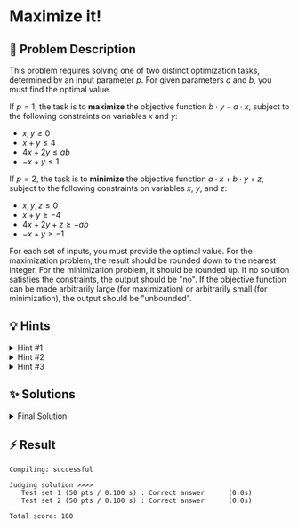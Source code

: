 # Maximize it!

## 📝 Problem Description

This problem requires solving one of two distinct optimization tasks, determined by an input parameter $p$. For given parameters $a$ and $b$, you must find the optimal value.

If $p=1$, the task is to **maximize** the objective function $b \cdot y - a \cdot x$, subject to the following constraints on variables $x$ and $y$:
- $x, y \ge 0$
- $x + y \le 4$
- $4x + 2y \le ab$
- $-x + y \le 1$

If $p=2$, the task is to **minimize** the objective function $a \cdot x + b \cdot y + z$, subject to the following constraints on variables $x$, $y$, and $z$:
- $x, y, z \le 0$
- $x + y \ge -4$
- $4x + 2y + z \ge -ab$
- $-x + y \ge -1$

For each set of inputs, you must provide the optimal value. For the maximization problem, the result should be rounded down to the nearest integer. For the minimization problem, it should be rounded up. If no solution satisfies the constraints, the output should be "no". If the objective function can be made arbitrarily large (for maximization) or arbitrarily small (for minimization), the output should be "unbounded".

## 💡 Hints

<details>
<summary>Hint #1</summary>
The problem is presented in a very structured, mathematical form. You are asked to optimize a linear function of several variables, subject to a set of linear inequality constraints. What is the general name for this class of optimization problems?
</details>
<details>
<summary>Hint #2</summary>
This problem is a classic example of **Linear Programming (LP)**. Rather than implementing a solver from scratch (like the Simplex algorithm), you can leverage existing, highly-optimized libraries. The CGAL (Computational Geometry Algorithms Library) is an excellent choice for this, as it provides a robust LP solver.
</details>
<details>
<summary>Hint #3</summary>
The CGAL LP solver is designed to *minimize* an objective function. The problem for $p=2$ is a minimization problem, so it can be solved directly. However, the problem for $p=1$ is a *maximization* problem. To handle this, you can use the mathematical identity:
$$ \max(f(\mathbf{x})) = - \min(-f(\mathbf{x})) $$
This means you can solve the maximization problem by minimizing the *negation* of its objective function and then negating the resulting optimal value.
</details>

## ✨ Solutions

<details>
<summary>Final Solution</summary>
This problem is a direct application of **Linear Programming (LP)**. An LP problem involves optimizing (minimizing or maximizing) a linear objective function, subject to a set of linear equality and inequality constraints. Given the explicit mathematical formulation, the most straightforward approach is to use a dedicated LP solver, such as the one provided by the CGAL library.

### Core Idea: Translating the Problem for CGAL

The main task is to translate the two given optimization problems into a format that the CGAL LP solver understands. This involves:
1.  Defining the variables.
2.  Setting the bounds for each variable (e.g., $x \ge 0$ or $z \le 0$).
3.  Specifying the linear constraints.
4.  Defining the objective function to be optimized.

### Handling Problem Type 1 (Maximization)

-   **Objective:** Maximize $b \cdot y - a \cdot x$.
-   **CGAL Adaptation:** As mentioned in the hints, CGAL's solver minimizes. We can find $\max(b \cdot y - a \cdot x)$ by computing $-\min(-(b \cdot y - a \cdot x))$. This means we ask CGAL to minimize the new objective function $a \cdot x - b \cdot y$. The final answer will be the negative of the value returned by the solver.
-   **Variables and Bounds:** We have two variables, $x$ and $y$. The constraint $x, y \ge 0$ sets a lower bound of 0 for both. This is configured in the `Program` constructor: `Program lp(CGAL::SMALLER, true, 0, false, 0);`. The `true, 0` part sets a lower bound of 0 for all variables.
-   **Constraints:** The inequalities are of the form $A \cdot x \le b$. We translate each one:
    -   $x + y \le 4 \implies 1 \cdot x + 1 \cdot y \le 4$
    -   $4x + 2y \le ab \implies 4 \cdot x + 2 \cdot y \le ab$
    -   $-x + y \le 1 \implies -1 \cdot x + 1 \cdot y \le 1$
-   **Output:** If a solution exists, we take `-s.objective_value()` and round it down using `std::floor`.

### Handling Problem Type 2 (Minimization)

-   **Objective:** Minimize $a \cdot x + b \cdot y + z$. This is a standard minimization problem, so we can use the solver directly.
-   **Variables and Bounds:** We have three variables: $x, y, z$. The constraint $x, y, z \le 0$ sets an upper bound of 0 for all of them. This is configured as `Program lp(CGAL::LARGER, false, 0, true, 0);`. The `true, 0` part here sets an *upper* bound of 0.
-   **Constraints:** The inequalities are of the form $A \cdot x \ge b$. The `CGAL::LARGER` parameter in the constructor tells the solver to interpret constraints as $\ge$.
    -   $x + y \ge -4 \implies 1 \cdot x + 1 \cdot y + 0 \cdot z \ge -4$
    -   $4x + 2y + z \ge -ab \implies 4 \cdot x + 2 \cdot y + 1 \cdot z \ge -ab$
    -   $-x + y \ge -1 \implies -1 \cdot x + 1 \cdot y + 0 \cdot z \ge -1$
-   **Output:** If a solution exists, we take `s.objective_value()` and round it up using `std::ceil`.

### Interpreting Solver Results

The `CGAL::Quadratic_program_solution` object `s` provides methods to check the status of the solution:
-   `s.is_infeasible()`: Returns `true` if no solution satisfies the constraints. We output "no".
-   `s.is_unbounded()`: Returns `true` if the objective function can be improved indefinitely. We output "unbounded".
-   `s.objective_value()`: Returns the optimal value if one exists.

The following C++ code implements this logic.

```cpp
#include <iostream>
#include <cmath>

#include <CGAL/QP_models.h>
#include <CGAL/QP_functions.h>
#include <CGAL/Gmpz.h>

// Define types for the linear program
typedef int IT;
typedef CGAL::Gmpz ET;
typedef CGAL::Quadratic_program<IT> Program;
typedef CGAL::Quadratic_program_solution<ET> Solution;

// Variable indices for better readability
const int X = 0;
const int Y = 1;
const int Z = 2;

void solve() {
  while (true) {
    int p;
    std::cin >> p;
    if (p == 0) break;

    IT a, b;
    std::cin >> a >> b;

    if (p == 1) {
      // Problem 1: Maximize b*y - a*x subject to Ax <= b
      // This is equivalent to minimizing -(b*y - a*x) = a*x - b*y
      
      // Setup LP: constraints are Ax <= b, variables are >= 0
      Program lp(CGAL::SMALLER, true, 0, false, 0);

      // Constraint 1: x + y <= 4
      lp.set_a(X, 0, 1); lp.set_a(Y, 0, 1); lp.set_b(0, 4);
      // Constraint 2: 4x + 2y <= ab
      lp.set_a(X, 1, 4); lp.set_a(Y, 1, 2); lp.set_b(1, a * b);
      // Constraint 3: -x + y <= 1
      lp.set_a(X, 2, -1); lp.set_a(Y, 2, 1); lp.set_b(2, 1);

      // Objective function: minimize a*x - b*y
      lp.set_c(X, a);
      lp.set_c(Y, -b);

      Solution s = CGAL::solve_linear_program(lp, ET());
      if (s.is_unbounded()) {
        std::cout << "unbounded\n";
      } else if (s.is_infeasible()) {
        std::cout << "no\n";
      } else {
        // Result is -min(-f), rounded down
        double result = -CGAL::to_double(s.objective_value());
        std::cout << static_cast<long>(std::floor(result)) << "\n";
      }
    } else { // p == 2
      // Problem 2: Minimize a*x + b*y + z subject to Ax >= b
      
      // Setup LP: constraints are Ax >= b, variables are <= 0
      Program lp(CGAL::LARGER, false, 0, true, 0);

      // Constraint 1: x + y >= -4
      lp.set_a(X, 0, 1); lp.set_a(Y, 0, 1); lp.set_b(0, -4);
      // Constraint 2: 4x + 2y + z >= -ab
      lp.set_a(X, 1, 4); lp.set_a(Y, 1, 2); lp.set_a(Z, 1, 1); lp.set_b(1, -a * b);
      // Constraint 3: -x + y >= -1
      lp.set_a(X, 2, -1); lp.set_a(Y, 2, 1); lp.set_b(2, -1);

      // Objective function: minimize a*x + b*y + z
      lp.set_c(X, a);
      lp.set_c(Y, b);
      lp.set_c(Z, 1);

      Solution s = CGAL::solve_linear_program(lp, ET());
      if (s.is_unbounded()) {
        std::cout << "unbounded\n";
      } else if (s.is_infeasible()) {
        std::cout << "no\n";
      } else {
        // Result is min(f), rounded up
        double result = CGAL::to_double(s.objective_value());
        std::cout << static_cast<long>(std::ceil(result)) << "\n";
      }
    }
  }
}

int main() {
  std::ios_base::sync_with_stdio(false);
  solve();
  return 0;
}
```

</details>

## ⚡ Result

```plaintext
Compiling: successful

Judging solution >>>>
   Test set 1 (50 pts / 0.100 s) : Correct answer      (0.0s)
   Test set 2 (50 pts / 0.100 s) : Correct answer      (0.0s)

Total score: 100
```